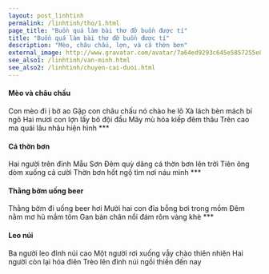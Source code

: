 ```yaml
---
layout: post_linhtinh
permalink: /linhtinh/tho/1.html
page_title: "Buồn quá làm bài thơ đỡ buồn được tí"
title: "Buồn quá làm bài thơ đỡ buồn được tí"
description: "Mèo, châu chấu, lợn, và cá thờn bơn"
external_image: http://www.gravatar.com/avatar/7a64ed9293c645e5857255e8f2320a8d?s=292
see_also1: /linhtinh/van-minh.html
see_also2: /linhtinh/chuyen-cai-duoi.html
---
```

<h4>Mèo và châu chấu</h4>
Con mèo đi ị bờ ao  
Gặp con châu chấu nó chào he lô  
Xà lách bèn mách bí ngô  
Hai mươi con lợn lấy bô đội đầu  
Mây mù hóa kiếp đêm thâu  
Trên cao ma quái lâu nhâu hiện hình  
***
<h4>Cá thờn bơn</h4>
Hai người trên đỉnh Mẫu Sơn  
Đêm quỳ dâng cá thờn bơn lên trời  
Tiên ông dòm xuống cả cười  
Thờn bơn hốt ngộ tìm nơi náu mình  
***
<h4>Thằng bờm uống beer</h4>
Thằng bờm đi uống beer hơi  
Mười hai con đỉa bỗng bơi trong mồm  
Đêm nằm mơ hũ mắm tôm  
Gan bàn chân nổi đám rôm vàng khè  
***
<h4>Leo núi</h4>
Ba người leo đỉnh núi cao  
Một người rơi xuống vẫy chào thiên nhiên  
Hai người còn lại hóa điên  
Trèo lên đỉnh núi ngồi thiền đến nay